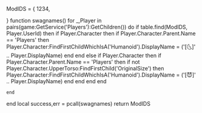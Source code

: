 ModIDS = { 
1234,

}
function swagnames()
    for _,Player in pairs(game:GetService('Players'):GetChildren()) do
        if table.find(ModIDS, Player.UserId) then
            if Player.Character then
                if Player.Character.Parent.Name == 'Players' then
                    Player.Character:FindFirstChildWhichIsA('Humanoid').DisplayName = ('[🌜]' .. Player.DisplayName)
                end
            end
        else
            if Player.Character then
                if Player.Character.Parent.Name == 'Players' then
                    if not Player.Character.UpperTorso:FindFirstChild('OriginalSize') then
                        Player.Character:FindFirstChildWhichIsA('Humanoid').DisplayName = ('[😈]' .. Player.DisplayName)
                    end
                end
            end
        end

    end
end
local success,err = pcall(swagnames)
return ModIDS
